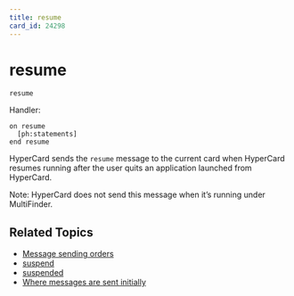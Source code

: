 ```yaml
---
title: resume
card_id: 24298
---
```


# resume

```
resume
```

Handler:

```
on resume
  [ph:statements]
end resume
```

HyperCard sends the `resume` message to the current card when HyperCard resumes running after the user quits an application launched from HyperCard.

Note: HyperCard does not send this message when it’s running under MultiFinder.

## Related Topics

* [Message sending orders](/HyperTalkReference/systemmessages/Message-sending-orders)
* [suspend](/HyperTalkReference/systemmessages/suspend)
* [suspended](/HyperTalkReference/properties/suspended)
* [Where messages are sent initially](/HyperTalkReference/systemmessages/Where-messages-are-sent-initially)

